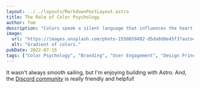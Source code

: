 ```yaml
---
layout: ../../layouts/MarkdownPostLayout.astro
title: The Role of Color Psychology
author: Tom
description: "Colors speak a silent language that influences the heart and mind. In web design, the right color palette can turn a casual browser into a loyal customer. It's not just about aesthetics; it's about invoking the right emotions and setting the tone for your brand's story."
image:
  url: "https://images.unsplash.com/photo-1550859492-d5da9d8e45f3?auto=format&fit=crop&q=80&w=2070&ixlib=rb-4.0.3&ixid=M3wxMjA3fDB8MHxwaG90by1wYWdlfHx8fGVufDB8fHx8fA%3D%3D"
  alt: "Gradient of colors."
pubDate: 2022-07-15
tags: ["Color Psychology", "Branding", "User Engagement", "Design Principles"]
---
```


It wasn't always smooth sailing, but I'm enjoying building with Astro. And, the [Discord community](https://astro.build/chat) is really friendly and helpful!
